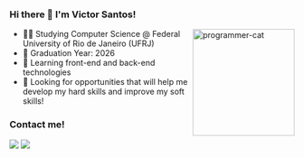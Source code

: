 ### Hi there 👋 I'm Victor Santos!

<img align="right" width="180" height="189" alt="programmer-cat" src="https://media0.giphy.com/media/3oKIPnAiaMCws8nOsE/giphy.gif">

- 👨‍💻 Studying Computer Science @ Federal University of Rio de Janeiro (UFRJ)
- 📆 Graduation Year: 2026
- 🌱 Learning front-end and back-end technologies
- 🤝 Looking for opportunities that will help me develop my hard skills and improve my soft skills!

<div>
<h3>Contact me!</h3>
<a href="linkedin.com/in/victor-santos-377490222" target="_blank"> <img src="https://img.shields.io/badge/LinkedIn-0077B5?style=for-the-badge&logo=linkedin&logoColor=white" target="_blank"></a>
<a href="mailto:victorpss@dcc.ufrj.br" target="_blank"> <img src="https://img.shields.io/badge/Gmail-D14836?style=for-the-badge&logo=gmail&logoColor=white" target="_blank"></a>
</div>
